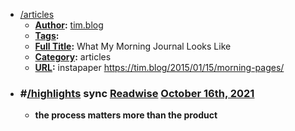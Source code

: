 - [/articles]()
    - **[Author]():** [tim.blog]()
    - **[Tags]():**
    - **[Full Title]():** What My Morning Journal Looks Like
    - **[Category]():** articles
    - **[URL]():** instapaper https://tim.blog/2015/01/15/morning-pages/
- ### #[/highlights]() sync [Readwise]() [October 16th, 2021]()
    - **the process matters more than the product**
